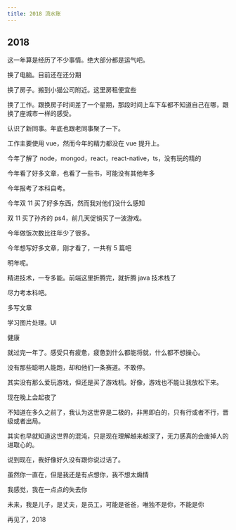 ```yaml
---
title: 2018 流水账
---
```


## 2018

这一年算是经历了不少事情。绝大部分都是运气吧。

换了电脑。目前还在还分期

换了房子。搬到小猫公司附近。这里房租便宜些

换了工作。跟换房子时间差了一个星期，那段时间上车下车都不知道自己在哪，跟换了座城市一样的感受。

认识了新同事。年底也跟老同事聚了一下。

工作主要使用 vue，然而今年的精力都没在 vue 提升上。

今年了解了 node，mongod，react，react-native，ts，没有玩的精的

今年看了好多文章，也看了一些书，可能没有其他年多

今年报考了本科自考。

今年双 11 买了好多东西，然而我对他们没什么感知

双 11 买了孙齐的 ps4，前几天促销买了一波游戏。

今年做饭次数比往年少了很多。

今年想写好多文章，刚才看了，一共有 5 篇吧

明年呢。

精进技术，一专多能。前端这里折腾完，就折腾 java 技术栈了

尽力考本科吧。

多写文章

学习图片处理。UI

健康

就过完一年了。感受只有疲惫，疲惫到什么都能将就，什么都不想操心。

没有那些聪明人能跑，却和他们一条赛道。不敢停。

其实没有那么爱玩游戏，但还是买了游戏机。好像，游戏也不能让我放松下来。

现在晚上会起夜了

不知道在多久之前了，我认为这世界是二极的，非黑即白的，只有行或者不行，晋级或者出局。

其实也早就知道这世界的混沌，只是现在理解越来越深了，无力感真的会废掉人的进取心的。

说到现在，我好像好久没有跟你说过话了。

虽然你一直在，但是我还是有点想你，我不想太煽情

我感觉，我在一点点的失去你

未来，我是儿子，是丈夫，是员工，可能是爸爸，唯独不是你，不能是你

再见了，2018
